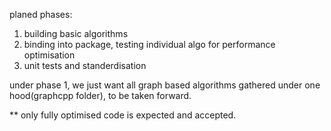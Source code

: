 planed phases: 
1. building basic algorithms
2. binding into package, testing individual algo for performance optimisation
3. unit tests and standerdisation

under phase 1, we just want all graph based algorithms gathered under one hood(graphcpp folder), to be taken forward.

** only fully optimised code is expected and accepted.